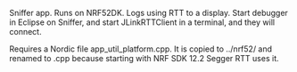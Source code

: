 Sniffer app.
Runs on NRF52DK.
Logs  using RTT to a display.
Start debugger in Eclipse on Sniffer, and start JLinkRTTClient in a terminal, and they will connect.


Requires a Nordic file app_util_platform.cpp.
It is copied to ../nrf52/ and renamed to .cpp
because starting with NRF SDK 12.2 Segger RTT uses it.